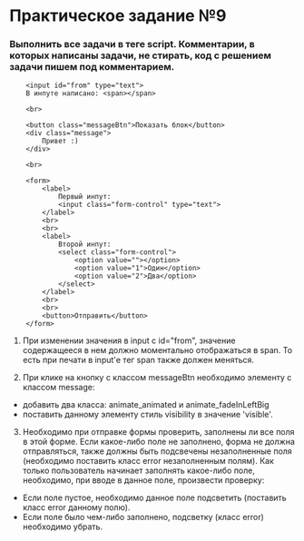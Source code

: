 # Практическое задание №9

### Выполнить все задачи в теге script. Комментарии, в которых написаны задачи, не стирать, код с решением задачи пишем под комментарием.

    	<input id="from" type="text">
    	В инпуте написано: <span></span>

    	<br>

    	<button class="messageBtn">Показать блок</button>
    	<div class="message">
    		Привет :)
    	</div>

    	<br>

    	<form>
    		<label>
    			Первый инпут:
    			<input class="form-control" type="text">
    		</label>
    		<br>
    		<br>
    		<label>
    			Второй инпут:
    			<select class="form-control">
    				<option value=""></option>
    				<option value="1">Один</option>
    				<option value="2">Два</option>
    			</select>
    		</label>
    		<br>
    		<br>
    		<button>Отправить</button>
    	</form>

1. При изменении значения в input с id="from", значение содержащееся в нем должно моментально отображаться в span. То есть при печати в input'е тег span также должен меняться.

2. При клике на кнопку с классом messageBtn необходимо элементу с классом message:

- добавить два класса: animate_animated и animate_fadeInLeftBig
- поставить данному элементу стиль visibility в значение 'visible'.

3. Необходимо при отправке формы проверить, заполнены ли все поля в этой форме. Если какое-либо поле не заполнено, форма не должна отправляться, также должны быть подсвечены незаполненные поля (необходимо поставить класс error незаполненным полям). Как только пользователь начинает заполнять какое-либо поле, необходимо, при вводе в данное поле, произвести проверку:

- Если поле пустое, необходимо данное поле подсветить (поставить класс error данному полю).
- Если поле было чем-либо заполнено, подсветку (класс error) необходимо убрать.
